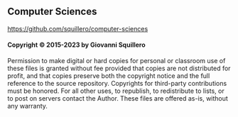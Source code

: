 ## Computer Sciences

<https://github.com/squillero/computer-sciences>

#### Copyright © 2015-2023 by Giovanni Squillero

Permission to make digital or hard copies for personal or classroom use of
these files is granted without fee provided that copies are not distributed
for profit, and that copies preserve both the copyright notice and the full
reference to the source repository. Copyrights for third-party contributions 
must be honored. For all other uses, to republish, to redistribute to lists,
or to post on servers contact the Author.
These files are offered as-is, without any warranty.
